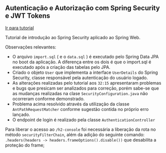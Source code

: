 ## Autenticação e Autorização com Spring Security e JWT Tokens
[Ir para tutorial](https://www.youtube.com/watch?v=5w-YCcOjPD0&t=112s)

Tutorial de introdução ao Spring Security aplicado ao Spring Web.

Observações relevantes:

- O arquivo `import.sql` ( e o `data.sql` ) é executado pelo Spring Data JPA no boot da aplicação.
A diferença entre os dois é que o import.sql é executado após a criação das tabelas pelo JPA.
- Criado o objeto `User` que implementa a interface `UserDetails` do Spring Security, classe responsável pela autenticação do usuário logado.
- As alterações realizadas pelo tutorial aos `32:15` apresentaram problemas e bugs que presicam ser analizados para correção, porém sabe-se que as mudanças realizadas na clase `SecurityConfiguration.java` não ocorreram conforme demonstrado.
- Problema acima resolvido através da utilização da classe `AntPathRequestMatcher` conforme sugestão contida no próprio erro lançado.
- O endpoint de login é realizado pela classe `AuthenticationController`

Para liberar o acesso ao `/h2-console` foi necessária a liberação da rota no método `securityFilterChain`, além da adição do seguinte comando: `.headers(headers -> headers.frameOptions().disable())` que desabilita a proteção do frame;